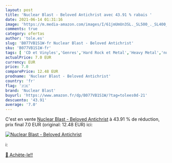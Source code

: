 ```yaml
---
layout: post
title: 'Nuclear Blast - Beloved Antichrist avec 43.91 % rabais '
date: 2021-06-14 01:31:16
image: 'https://m.media-amazon.com/images/I/61jmUmUn3SL._SL500_._SL400_.jpg'
comments: true
category: ofertas
author: 'tole.es'
slug: 'B077VB1S1W-fr Nuclear Blast - Beloved Antichrist'
sku: 'B077VB1S1W-fr'
tags: [ 'CD et Vinyles','Genres','Hard Rock et Metal','Heavy Metal','nuclear blast', ]
actualPrice: 7.0 EUR
currency: EUR
price: 7.0
comparePrice: 12.48 EUR
prodname: 'Nuclear Blast - Beloved Antichrist'
country: 'fr'
flag: '🇫🇷'
brand: 'Nuclear Blast'
buyurl: 'https://www.amazon.fr/dp/B077VB1S1W/?tag=tolees0d-21'
descuento: '43.91'
average: '7.0'
---
```


C'est en vente [Nuclear Blast - Beloved Antichrist](https://www.amazon.fr/dp/B077VB1S1W/?tag=tolees0d-21)  à  43.91 % de réduction, prix final  7.0 EUR (original: 12.48 EUR) ici:

[![Nuclear Blast - Beloved Antichrist](https://m.media-amazon.com/images/I/61jmUmUn3SL._SL500_._SL400_.jpg)](https://www.amazon.fr/dp/B077VB1S1W/?tag=tolees0d-21)

ℹ️:


[🛒 Achète-le!!](https://www.amazon.fr/dp/B077VB1S1W/?tag=tolees0d-21)
